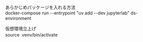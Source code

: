 あらかじめパッケージを入れる方法  
docker-compose run --entrypoint "uv add --dev jupyterlab" ds-environment  

仮想環境立上げ  
source .venv/bin/activate　　
